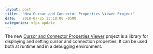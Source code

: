 ```yaml
---
layout: post
title:  "New Cursor and Connector Properties Viewer Project"
date:   2018-07-25 13:10:00 -0500
categories: vfpx update
---
```


The new [Cursor and Connector Properties Viewer](https://github.com/VFPX/CCPropsViewer) project is a library for displaying and setting cursor and connection properties. It can be used both at runtime and in a debugging environment. 